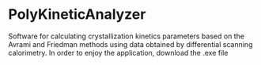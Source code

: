 # PolyKineticAnalyzer
Software for calculating crystallization kinetics parameters based on the Avrami and Friedman methods using data obtained by differential scanning calorimetry.
In order to enjoy the application, download the .exe file
